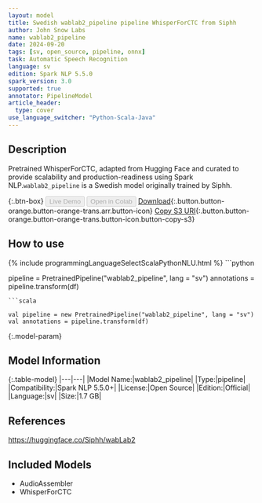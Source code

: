 ```yaml
---
layout: model
title: Swedish wablab2_pipeline pipeline WhisperForCTC from Siphh
author: John Snow Labs
name: wablab2_pipeline
date: 2024-09-20
tags: [sv, open_source, pipeline, onnx]
task: Automatic Speech Recognition
language: sv
edition: Spark NLP 5.5.0
spark_version: 3.0
supported: true
annotator: PipelineModel
article_header:
  type: cover
use_language_switcher: "Python-Scala-Java"
---
```


## Description

Pretrained WhisperForCTC, adapted from Hugging Face and curated to provide scalability and production-readiness using Spark NLP.`wablab2_pipeline` is a Swedish model originally trained by Siphh.

{:.btn-box}
<button class="button button-orange" disabled>Live Demo</button>
<button class="button button-orange" disabled>Open in Colab</button>
[Download](https://s3.amazonaws.com/auxdata.johnsnowlabs.com/public/models/wablab2_pipeline_sv_5.5.0_3.0_1726813726510.zip){:.button.button-orange.button-orange-trans.arr.button-icon}
[Copy S3 URI](s3://auxdata.johnsnowlabs.com/public/models/wablab2_pipeline_sv_5.5.0_3.0_1726813726510.zip){:.button.button-orange.button-orange-trans.button-icon.button-copy-s3}

## How to use



<div class="tabs-box" markdown="1">
{% include programmingLanguageSelectScalaPythonNLU.html %}
```python

pipeline = PretrainedPipeline("wablab2_pipeline", lang = "sv")
annotations =  pipeline.transform(df)   

```
```scala

val pipeline = new PretrainedPipeline("wablab2_pipeline", lang = "sv")
val annotations = pipeline.transform(df)

```
</div>

{:.model-param}
## Model Information

{:.table-model}
|---|---|
|Model Name:|wablab2_pipeline|
|Type:|pipeline|
|Compatibility:|Spark NLP 5.5.0+|
|License:|Open Source|
|Edition:|Official|
|Language:|sv|
|Size:|1.7 GB|

## References

https://huggingface.co/Siphh/wabLab2

## Included Models

- AudioAssembler
- WhisperForCTC
